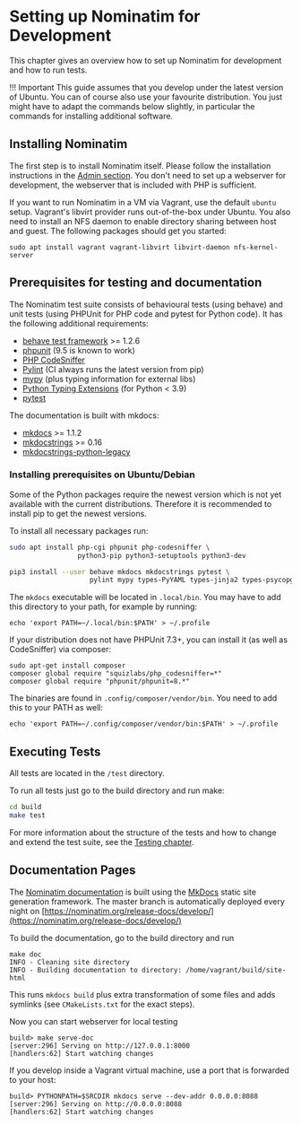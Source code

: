 # Setting up Nominatim for Development

This chapter gives an overview how to set up Nominatim for development
and how to run tests.

!!! Important
    This guide assumes that you develop under the latest version of Ubuntu. You
    can of course also use your favourite distribution. You just might have to
    adapt the commands below slightly, in particular the commands for installing
    additional software.

## Installing Nominatim

The first step is to install Nominatim itself. Please follow the installation
instructions in the [Admin section](../admin/Installation.md). You don't need
to set up a webserver for development, the webserver that is included with PHP
is sufficient.

If you want to run Nominatim in a VM via Vagrant, use the default `ubuntu` setup.
Vagrant's libvirt provider runs out-of-the-box under Ubuntu. You also need to
install an NFS daemon to enable directory sharing between host and guest. The
following packages should get you started:

    sudo apt install vagrant vagrant-libvirt libvirt-daemon nfs-kernel-server

## Prerequisites for testing and documentation

The Nominatim test suite consists of behavioural tests (using behave) and
unit tests (using PHPUnit for PHP code and pytest for Python code).
It has the following additional requirements:

* [behave test framework](https://behave.readthedocs.io) >= 1.2.6
* [phpunit](https://phpunit.de) (9.5 is known to work)
* [PHP CodeSniffer](https://github.com/squizlabs/PHP_CodeSniffer)
* [Pylint](https://pylint.org/) (CI always runs the latest version from pip)
* [mypy](http://mypy-lang.org/) (plus typing information for external libs)
* [Python Typing Extensions](https://github.com/python/typing_extensions) (for Python < 3.9)
* [pytest](https://pytest.org)

The documentation is built with mkdocs:

* [mkdocs](https://www.mkdocs.org/) >= 1.1.2
* [mkdocstrings](https://mkdocstrings.github.io/) >= 0.16
* [mkdocstrings-python-legacy](https://mkdocstrings.github.io/python-legacy/)

### Installing prerequisites on Ubuntu/Debian

Some of the Python packages require the newest version which is not yet
available with the current distributions. Therefore it is recommended to
install pip to get the newest versions.

To install all necessary packages run:

```sh
sudo apt install php-cgi phpunit php-codesniffer \
                 python3-pip python3-setuptools python3-dev

pip3 install --user behave mkdocs mkdocstrings pytest \
                    pylint mypy types-PyYAML types-jinja2 types-psycopg2
```

The `mkdocs` executable will be located in `.local/bin`. You may have to add
this directory to your path, for example by running:

```
echo 'export PATH=~/.local/bin:$PATH' > ~/.profile
```

If your distribution does not have PHPUnit 7.3+, you can install it (as well
as CodeSniffer) via composer:

```
sudo apt-get install composer
composer global require "squizlabs/php_codesniffer=*"
composer global require "phpunit/phpunit=8.*"
```

The binaries are found in `.config/composer/vendor/bin`. You need to add this
to your PATH as well:

```
echo 'export PATH=~/.config/composer/vendor/bin:$PATH' > ~/.profile
```


## Executing Tests

All tests are located in the `/test` directory.

To run all tests just go to the build directory and run make:

```sh
cd build
make test
```

For more information about the structure of the tests and how to change and
extend the test suite, see the [Testing chapter](Testing.md).

## Documentation Pages

The [Nominatim documentation](https://nominatim.org/release-docs/develop/) is
built using the [MkDocs](https://www.mkdocs.org/) static site generation
framework. The master branch is automatically deployed every night on
[https://nominatim.org/release-docs/develop/](https://nominatim.org/release-docs/develop/)

To build the documentation, go to the build directory and run

```
make doc
INFO - Cleaning site directory
INFO - Building documentation to directory: /home/vagrant/build/site-html
```

This runs `mkdocs build` plus extra transformation of some files and adds
symlinks (see `CMakeLists.txt` for the exact steps).

Now you can start webserver for local testing

```
build> make serve-doc
[server:296] Serving on http://127.0.0.1:8000
[handlers:62] Start watching changes
```

If you develop inside a Vagrant virtual machine, use a port that is forwarded
to your host:

```
build> PYTHONPATH=$SRCDIR mkdocs serve --dev-addr 0.0.0.0:8088
[server:296] Serving on http://0.0.0.0:8088
[handlers:62] Start watching changes
```
